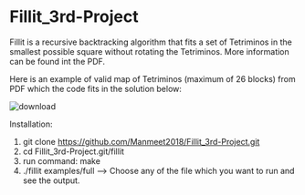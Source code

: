 # Fillit_3rd-Project

Fillit is a recursive backtracking algorithm that fits a set of Tetriminos in the smallest possible square without rotating the Tetriminos. More information can be found int the PDF.

Here is an example of valid map of Tetriminos (maximum of 26 blocks) from PDF which the code fits in the solution below:

![download](https://user-images.githubusercontent.com/35618858/55198688-3fcd8300-5174-11e9-83f4-4620fdaa2ca8.png)

Installation:

1. git clone https://github.com/Manmeet2018/Fillit_3rd-Project.git
2. cd Fillit_3rd-Project.git/fillit
3. run command: make
4. ./fillit examples/full --> Choose any of the file which you want to run and see the output.
